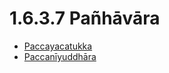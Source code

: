 # 1.6.3.7 Pañhāvāra

* [Paccayacatukka](1.6.3.7/Paccayacatukka.md)
* [Paccanīyuddhāra](1.6.3.7/Paccaniyuddhara.md)
